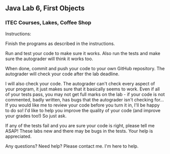 ## Java Lab 6, First Objects

### ITEC Courses, Lakes, Coffee Shop

Instructions:

Finish the programs as described in the instructions. 

Run and test your code to make sure it works. 
Also run the tests and make sure the autograder will think it works too.

When done, commit and push your code to your own GitHub repository. 
The autograder will check your code after the lab deadline.  

I will also check your code. The autograder can't check every aspect of your program, it just makes sure that it basically seems to work.  Even if all of your tests pass, you may not get full marks on the lab - if your code is not commented, badly written, has bugs that the autograder isn't checking for... If you would like me to review your code before you turn it in, I'll be happy to do so! I'd like to help you improve the quality of your code (and improve your grades too!)  So just ask.

If any of the tests fail and you are sure your code is right, please tell me ASAP! 
These labs new and there may be bugs in the tests. Your help is appreciated.

Any questions? Need help? Please contact me. I'm here to help. 